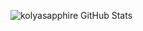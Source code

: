 ![kolyasapphire GitHub Stats](https://github-readme-stats.vercel.app/api?username=kolyasapphire&count_private=true&show_icons=true&theme=radical&hide_rank=true&hide=stars)
